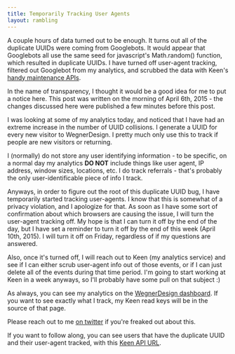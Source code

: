 ```yaml
---
title: Temporarily Tracking User Agents
layout: rambling
---
```


<div class="alert alert-info">A couple hours of data turned out to be enough. It turns out all of the duplicate UUIDs were coming from Googlebots. It would appear that Googlebots all use the same seed for javascript's Math.random() function, which resulted in duplicate UUIDs. I have turned off user-agent tracking, filtered out Googlebot from my analytics, and scrubbed the data with Keen's <a href="https://keen.io/docs/maintenance/">handy maintenance APIs</a>.</div>

In the name of transparency, I thought it would be a good idea for me to put a notice here. This post was written on the morning of April 6th, 2015 - the changes discussed here were published a few minutes before this post.

I was looking at some of my analytics today, and noticed that I have had an extreme increase in the number of UUID collisions. I generate a UUID for every new visitor to WegnerDesign. I pretty much only use this to track if people are new visitors or returning.

I (normally) do not store any user identifying information - to be specific, on a normal day my analytics **DO NOT** include things like user agent, IP address, window sizes, locations, etc. I do track referrals - that's probably the only user-identificable piece of info I track.

Anyways, in order to figure out the root of this duplicate UUID bug, I have temporarily started tracking user-agents. I know that this is somewhat of a privacy violation, and I apologize for that. As soon as I have some sort of confirmation about which browsers are causing the issue, I will turn the user-agent tracking off. My hope is that I can turn it off by the end of the day, but I have set a reminder to turn it off by the end of this week (April 10th, 2015). I will turn it off on Friday, regardless of if my questions are answered.

Also, once it's turned off, I will reach out to Keen (my analytics service) and see if I can either scrub user-agent info out of those events, or if I can just delete all of the events during that time period. I'm going to start working at Keen in a week anyways, so I'll probably have some pull on that subject :)

As always, you can see my analytics on the [WegnerDesign dashboard](https://joewegner.com/dashboard). If you want to see exactly what I track, my Keen read keys will be in the source of that page.

Please reach out to me [on twitter](https://www.twitter.com/Joe_Wegner) if you're freaked out about this.

<div class="alert alert-info">If you want to follow along, you can see users that have the duplicate UUID and their user-agent tracked, with this <a href="https://api.keen.io/3.0/projects/51cee1b7897a2c5a74000001/queries/extraction?api_key=d26495906529de8ee6f9ad9cdee37505b3eaf4d6f5b5c8c072eef9fc61db01011e7bff3a0ea98055239921986b15118480463aa1b2b6f89ef6328fa8ee84a43cb4927886657cdaab402dd36f0eca7a4a23761d5df3e50ac787803bd607272a719936261fa61b43458ec51de250fd8cf5&event_collection=page_load&analysis_type=extraction&timezone=UTC&filters=%5B%7B%22property_name%22%3A%22guid%22%2C%22operator%22%3A%22eq%22%2C%22property_value%22%3A%22VSQInE5gNUwPSnter8gg2kdJ71yboe04qwgVbWspvUmfDv9e4G%22%2C%22coercion_type%22%3A%22String%22%7D%2C%7B%22property_name%22%3A%22newVisitor%22%2C%22operator%22%3A%22eq%22%2C%22property_value%22%3Atrue%2C%22coercion_type%22%3A%22Boolean%22%7D%2C%7B%22property_name%22%3A%22parsed_user_agent.browser.family%22%2C%22operator%22%3A%22exists%22%2C%22property_value%22%3Atrue%2C%22coercion_type%22%3A%22Boolean%22%7D%5D">Keen API URL</a>.</div>
